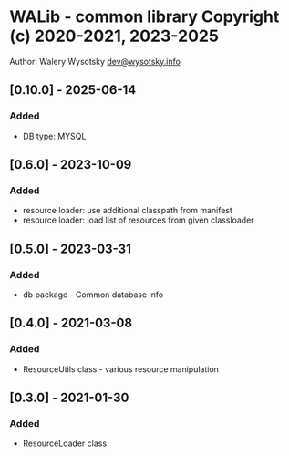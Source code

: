 # WALib - common library Copyright (c) 2020-2021, 2023-2025
Author: Walery Wysotsky <dev@wysotsky.info>

## [0.10.0] - 2025-06-14
### Added
- DB type: MYSQL

## [0.6.0] - 2023-10-09
### Added
- resource loader: use additional classpath from manifest
- resource loader: load list of resources from given classloader

## [0.5.0] - 2023-03-31
### Added
- db package - Common database info

## [0.4.0] - 2021-03-08
### Added
- ResourceUtils class - various resource manipulation

## [0.3.0] - 2021-01-30
### Added
- ResourceLoader class
